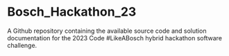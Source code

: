 # Bosch_Hackathon_23

A Github repository containing the available source code and solution documentation for the 2023 Code #LikeABosch hybrid hackathon software challenge.
